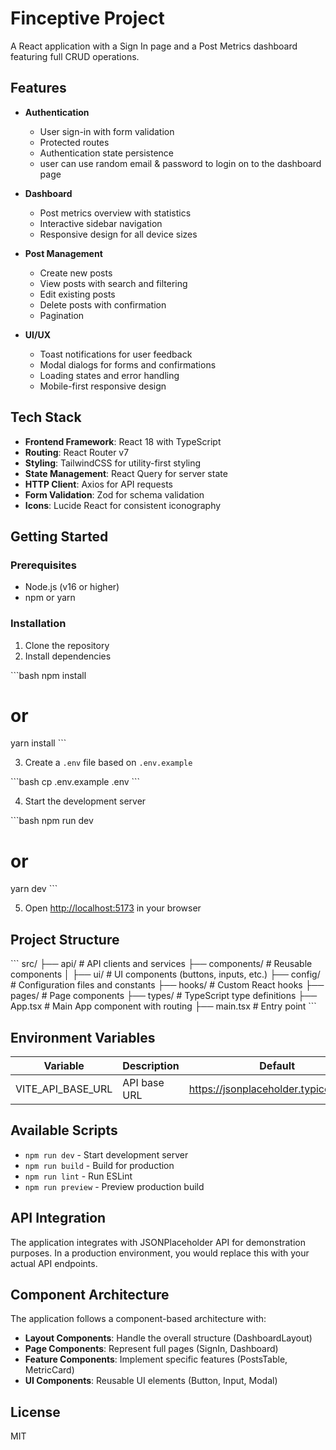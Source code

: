 # Finceptive Project

A React application with a Sign In page and a Post Metrics dashboard featuring full CRUD operations.

## Features

- **Authentication**
  - User sign-in with form validation
  - Protected routes
  - Authentication state persistence
  - user can use random email & password to login on to the dashboard page

- **Dashboard**
  - Post metrics overview with statistics
  - Interactive sidebar navigation
  - Responsive design for all device sizes

- **Post Management**
  - Create new posts
  - View posts with search and filtering
  - Edit existing posts
  - Delete posts with confirmation
  - Pagination

- **UI/UX**
  - Toast notifications for user feedback
  - Modal dialogs for forms and confirmations
  - Loading states and error handling
  - Mobile-first responsive design

## Tech Stack

- **Frontend Framework**: React 18 with TypeScript
- **Routing**: React Router v7
- **Styling**: TailwindCSS for utility-first styling
- **State Management**: React Query for server state
- **HTTP Client**: Axios for API requests
- **Form Validation**: Zod for schema validation
- **Icons**: Lucide React for consistent iconography

## Getting Started

### Prerequisites

- Node.js (v16 or higher)
- npm or yarn

### Installation

1. Clone the repository
2. Install dependencies

\`\`\`bash
npm install
# or
yarn install
\`\`\`

3. Create a `.env` file based on `.env.example`

\`\`\`bash
cp .env.example .env
\`\`\`

4. Start the development server

\`\`\`bash
npm run dev
# or
yarn dev
\`\`\`

5. Open [http://localhost:5173](http://localhost:5173) in your browser

## Project Structure

\`\`\`
src/
├── api/            # API clients and services
├── components/     # Reusable components
│   ├── ui/         # UI components (buttons, inputs, etc.)
├── config/         # Configuration files and constants
├── hooks/          # Custom React hooks
├── pages/          # Page components
├── types/          # TypeScript type definitions
├── App.tsx         # Main App component with routing
├── main.tsx        # Entry point
\`\`\`

## Environment Variables

| Variable | Description | Default |
|----------|-------------|---------|
| VITE_API_BASE_URL | API base URL | https://jsonplaceholder.typicode.com |

## Available Scripts

- `npm run dev` - Start development server
- `npm run build` - Build for production
- `npm run lint` - Run ESLint
- `npm run preview` - Preview production build

## API Integration

The application integrates with JSONPlaceholder API for demonstration purposes. In a production environment, you would replace this with your actual API endpoints.

## Component Architecture

The application follows a component-based architecture with:

- **Layout Components**: Handle the overall structure (DashboardLayout)
- **Page Components**: Represent full pages (SignIn, Dashboard)
- **Feature Components**: Implement specific features (PostsTable, MetricCard)
- **UI Components**: Reusable UI elements (Button, Input, Modal)

## License

MIT
